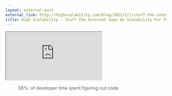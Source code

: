 ```yaml
---
layout: external-post
external_link: http://highscalability.com/blog/2021/2/1/stuff-the-internet-says-on-scalability-for-february-1st-2021.html
title: High Scalability - Stuff The Internet Says On Scalability For February 1st, 2021
---
```


<div class="youtube-container">
<iframe src="https://www.youtube.com/embed/8nKPC-WmLjU" allow="accelerometer; encrypted-media; gyroscope; picture-in-picture" allowfullscreen></iframe>
</div>

> 58%: of developer time spent figuring out code.

